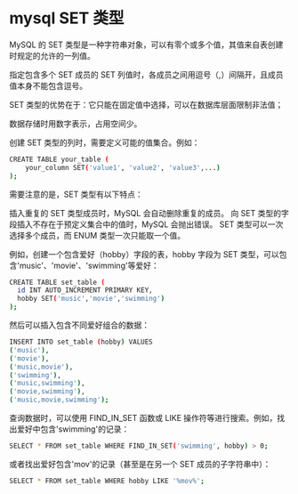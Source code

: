 # mysql SET 类型

MySQL 的 SET 类型是一种字符串对象，可以有零个或多个值，其值来自表创建时规定的允许的一列值。

指定包含多个 SET 成员的 SET 列值时，各成员之间用逗号（,）间隔开，且成员值本身不能包含逗号。

SET 类型的优势在于：它只能在固定值中选择，可以在数据库层面限制非法值；

数据存储时用数字表示，占用空间少。

创建 SET 类型的列时，需要定义可能的值集合。例如：

```bash
CREATE TABLE your_table (
    your_column SET('value1', 'value2', 'value3',...)
);
```

需要注意的是，SET 类型有以下特点：

插入重复的 SET 类型成员时，MySQL 会自动删除重复的成员。
向 SET 类型的字段插入不存在于预定义集合中的值时，MySQL 会抛出错误。
SET 类型可以一次选择多个成员，而 ENUM 类型一次只能取一个值。

例如，创建一个包含爱好（hobby）字段的表，hobby 字段为 SET 类型，可以包含'music'、'movie'、'swimming'等爱好：

```bash
CREATE TABLE set_table (
  id INT AUTO_INCREMENT PRIMARY KEY,
  hobby SET('music','movie','swimming')
);
```

然后可以插入包含不同爱好组合的数据：

```bash
INSERT INTO set_table (hobby) VALUES
('music'),
('movie'),
('music,movie'),
('swimming'),
('music,swimming'),
('movie,swimming'),
('music,movie,swimming');
```

查询数据时，可以使用 FIND_IN_SET 函数或 LIKE 操作符等进行搜索。例如，找出爱好中包含'swimming'的记录：

```bash
SELECT * FROM set_table WHERE FIND_IN_SET('swimming', hobby) > 0;
```

或者找出爱好包含'mov'的记录（甚至是在另一个 SET 成员的子字符串中）：

```bash
SELECT * FROM set_table WHERE hobby LIKE '%mov%';
```
